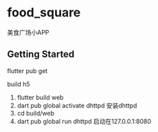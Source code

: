 # food_square

美食广场小APP

## Getting Started

flutter pub get


build h5
1. flutter build web
2. dart pub global activate dhttpd  安装dhttpd
3. cd build/web
4. dart pub global run dhttpd 启动在127.0.0.1:8080
